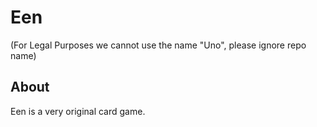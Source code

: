 # Een

(For Legal Purposes we cannot use the name "Uno", please ignore repo name)

## About
Een is a very original card game.